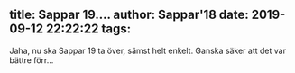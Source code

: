 title: Sappar 19....
author: Sappar'18
date: 2019-09-12 22:22:22
tags:
---
Jaha, nu ska Sappar 19 ta över, sämst helt enkelt.
Ganska säker att det var bättre förr...
